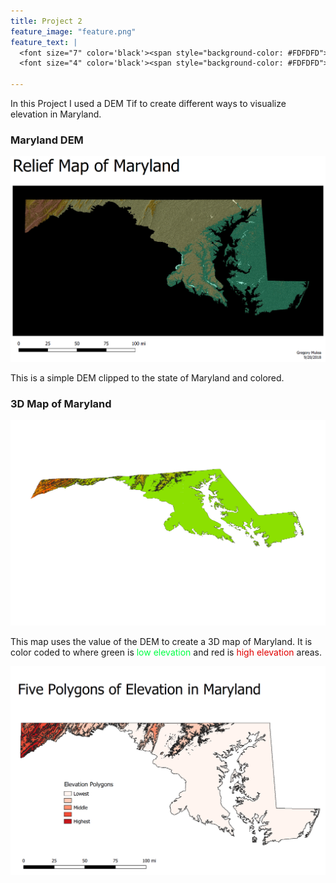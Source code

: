 ```yaml
---
title: Project 2
feature_image: "feature.png"
feature_text: |
  <font size="7" color='black'><span style="background-color: #FDFDFD"> Elevation of Maryland </span></font><br>
  <font size="4" color='black'><span style="background-color: #FDFDFD"> Displayed With Different Methods </span></font>
  
---
```


In this Project I used a DEM Tif to create different ways to visualize elevation in Maryland.

### Maryland DEM
![](MD_relief.png)

This is a simple DEM clipped to the state of Maryland and colored.

### 3D Map of Maryland
![](3dMD2.png)

This map uses the value of the DEM to create a 3D map of Maryland.  It is color coded to where green is <span style="color:#00FF44">low elevation</span> and red is <span style="color:#E10000">high elevation</span> areas.

![](MD_poly.png)
